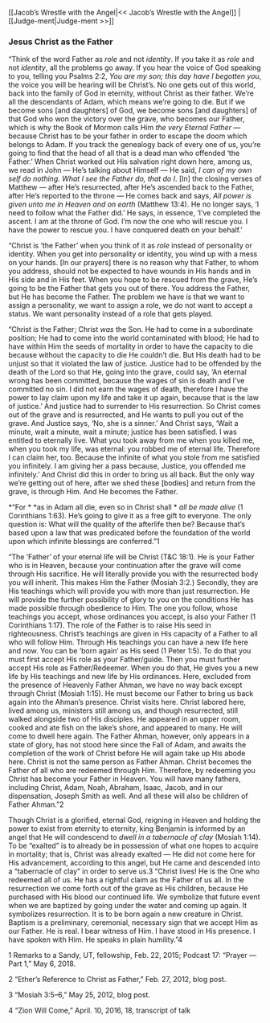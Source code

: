 [[Jacob’s Wrestle with the Angel|<< Jacob’s Wrestle with the Angel]]  |  [[Judge-ment|Judge-ment >>]]

### Jesus Christ as the Father
“Think of the word Father as *role* and not *identity*. If you take it as *role* and not *identity*, all the problems go away. If you hear the voice of God speaking to you, telling you Psalms 2:2, *You are my son; this day have I begotten you*, the voice you will be hearing will be Christ’s. No one gets out of this world, back into the family of God in eternity, without Christ as their father. We’re all the descendants of Adam, which means we’re going to die. But if we become sons [and daughters] of God, we become sons [and daughters] of that God who won the victory over the grave, who becomes our Father, which is why the Book of Mormon calls Him *the very Eternal Father* — because Christ has to be your father in order to escape the doom which belongs to Adam. If you track the genealogy back of every one of us, you’re going to find that the head of all that is a dead man who offended ‘the Father.’ When Christ worked out His salvation right down here, among us, we read in John — He’s talking about Himself — He said, *I can of my own self do nothing. What I see the Father do, that do I*. [In] the closing verses of Matthew — after He’s resurrected, after He’s ascended back to the Father, after He’s reported to the throne — He comes back and says, *All power is given unto me in Heaven and on earth* (Matthew 13:4). He no longer says, ‘I need to follow what the Father did.’ He says, in essence, ‘I’ve completed the ascent. I am at the throne of God. I’m now the one who will rescue you. I have the power to rescue you. I have conquered death on your behalf.’

“Christ is ‘the Father’ when you think of it as *role* instead of personality or identity. When you get into personality or identity, you wind up with a mess on your hands. [In our prayers] there is no reason why that Father, to whom you address, should not be expected to have wounds in His hands and in His side and in His feet. When you hope to be rescued from the grave, He’s going to be the Father that gets you out of there. You address the Father, but He has become the Father. The problem we have is that we want to assign a personality, we want to assign a role, we do not want to accept a status. We want personality instead of a role that gets played.

“Christ *is* the Father; Christ *was* the Son. He had to come in a subordinate position; He had to come into the world contaminated with blood; He had to have within Him the seeds of mortality in order to have the capacity to die because without the capacity to die He couldn’t die. But His death had to be unjust so that it violated the law of justice. Justice had to be offended by the death of the Lord so that He, going into the grave, could say, ‘An eternal wrong has been committed, because the wages of sin is death and I’ve committed no sin. I did not earn the wages of death, therefore I have the power to lay claim upon my life and take it up again, because that is the law of justice.’ And justice had to surrender to His resurrection. So Christ comes out of the grave and is resurrected, and He wants to pull you out of the grave. And Justice says, ‘No, she is a sinner.’ And Christ says, ‘Wait a minute, wait a minute, wait a minute; justice has been satisfied. I was entitled to eternally live. What you took away from me when you killed me, when you took my life, was eternal: you robbed me of eternal life. Therefore I can claim her, too. Because the infinite of what you stole from me satisfied you infinitely. I am giving her a pass because, Justice, you offended me infinitely.’ And Christ did this in order to bring us all back. But the only way we’re getting out of here, after we shed these [bodies] and return from the grave, is through Him. And He becomes the Father.


*“For *
*as in Adam all die, even so in Christ shall *
*all be made alive* (1 Corinthians 1:63). He’s going to give it as a free gift to everyone. The only question is: What will the quality of the afterlife then be? Because that’s based upon a law that was predicated before the foundation of the world upon which infinite blessings are conferred.”1

“The ‘Father’ of your eternal life will be Christ (T&C 18:1). He is your Father who is in Heaven, because your continuation after the grave will come through His sacrifice. He will literally provide you with the resurrected body you will inherit. This makes Him the Father (Mosiah 3:2.) Secondly, they are His teachings which will provide you with more than just resurrection. He will provide the further possibility of glory to you on the conditions He has made possible through obedience to Him. The one you follow, whose teachings you accept, whose ordinances you accept, is also your Father (1 Corinthians 1:17). The role of the Father is to raise His seed in righteousness. Christ’s teachings are given in His capacity of a Father to all who will follow Him. Through His teachings you can have a new life here and now. You can be ‘born again’ as His seed (1 Peter 1:5). To do that you must first accept His role as your Father/guide. Then you must further accept His role as Father/Redeemer. When you do that, He gives you a new life by His teachings and new life by His ordinances. Here, excluded from the presence of Heavenly Father Ahman, we have no way back except through Christ (Mosiah 1:15). He must become our Father to bring us back again into the Ahman’s presence. Christ visits here. Christ labored here, lived among us, ministers still among us, and though resurrected, still walked alongside two of His disciples. He appeared in an upper room, cooked and ate fish on the lake’s shore, and appeared to many. He will come to dwell here again. The Father Ahman, however, only appears in a state of glory, has not stood here since the Fall of Adam, and awaits the completion of the work of Christ before He will again take up His abode here. Christ is not the same person as Father Ahman. Christ becomes the Father of all who are redeemed through Him. Therefore, by redeeming you Christ has become your Father in Heaven. You will have many fathers, including Christ, Adam, Noah, Abraham, Isaac, Jacob, and in our dispensation, Joseph Smith as well. And all these will also be children of Father Ahman.”2

Though Christ is a glorified, eternal God, reigning in Heaven and holding the power to exist from eternity to eternity, king Benjamin is informed by an angel that He will condescend to *dwell in a tabernacle of clay* (Mosiah 1:14). To be “exalted” is to already be in possession of what one hopes to acquire in mortality; that is, Christ was already exalted — He did not come here for His advancement, according to this angel, but He came and descended into a “tabernacle of clay” in order to serve us.3 “Christ lives! He is the One who redeemed all of us. He has a rightful claim as the Father of us all. In the resurrection we come forth out of the grave as His children, because He purchased with His blood our continued life. We symbolize that future event when we are baptized by going under the water and coming up again. It symbolizes resurrection. It is to be born again a new creature in Christ. Baptism is a preliminary, ceremonial, necessary sign that we accept Him as our Father. He is real. I bear witness of Him. I have stood in His presence. I have spoken with Him. He speaks in plain humility.”4



1 Remarks to a Sandy, UT, fellowship, Feb. 22, 2015; Podcast 17: “Prayer — Part 1,” May 6, 2018.


2 “Ether’s Reference to Christ as Father,” Feb. 27, 2012, blog post.


3 “Mosiah 3:5–6,” May 25, 2012, blog post.


4 “Zion Will Come,” April. 10, 2016, 18, transcript of talk
